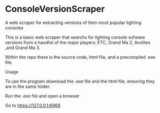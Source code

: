 # ConsoleVersionScraper
A web scraper for extracting versions of then most popular lighting consoles


This is a basic web scraper that searchs for lighting console sofware versions from a handful of the major players: ETC, Grand Ma 2, Avolites ,and Grand Ma 3.

Within the repo there is the source code, html file, and a precompiled .exe file.


Usage

To use the program download the .exe file and the html file, ensuring they are in the same folder.

Run the .exe file and open a browser

Go to https://127.0.0.1:6969
